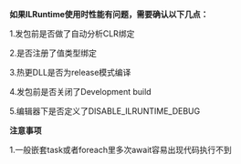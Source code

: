 **如果ILRuntime使用时性能有问题，需要确认以下几点：**

1.发包前是否做了自动分析CLR绑定

2.是否注册了值类型绑定

3.热更DLL是否为release模式编译

4.发包前是否关闭了Development build

5.编辑器下是否定义了DISABLE_ILRUNTIME_DEBUG

**注意事项**

1.一般嵌套task或者foreach里多次await容易出现代码执行不到
